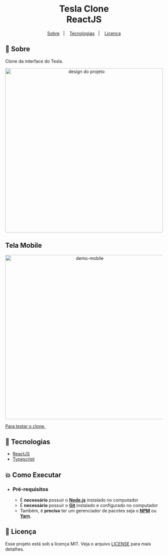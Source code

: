 <h1 align="center">
    <br>Tesla Clone<br/>
        ReactJS
</h1>

<p align="center">
  <a href="#bookmark-sobre">Sobre</a>&nbsp;&nbsp;&nbsp;|&nbsp;&nbsp;&nbsp;
  <a href="#rocket-tecnologias">Tecnologias</a>&nbsp;&nbsp;&nbsp;|&nbsp;&nbsp;&nbsp;
  <a href="#memo-licença">Licença</a>
</p>

## :bookmark: Sobre

Clone da interface do Tesla.

<div align="center">
  <img alt="design do projeto" height="525" width="100%" src="./github/m1.gif" />
</div>

## Tela Mobile
<div align="center">
  <img alt="demo-mobile" height="525" src="./github/m2.gif" />
</div>

<a href="https://tesla-clone-gabrielcarmo-s.netlify.app" align="center">Para testar o clone.</a>

## :rocket: Tecnologias
-  [ReactJS](https://reactjs.org/)
-  [Typescript](https://www.typescriptlang.org/)
## :boom: Como Executar

- ### **Pré-requisitos**

  - É **necessário** possuir o **[Node.js](https://nodejs.org/en/)** instalado no computador
  - É **necessário** possuir o **[Git](https://git-scm.com/)** instalado e configurado no computador
  - Também, é **preciso** ter um gerenciador de pacotes seja o **[NPM](https://www.npmjs.com/)** ou **[Yarn](https://yarnpkg.com/)**.

## :memo: Licença

Esse projeto está sob a licença MIT. Veja o arquivo [LICENSE](LICENSE.md) para mais detalhes.